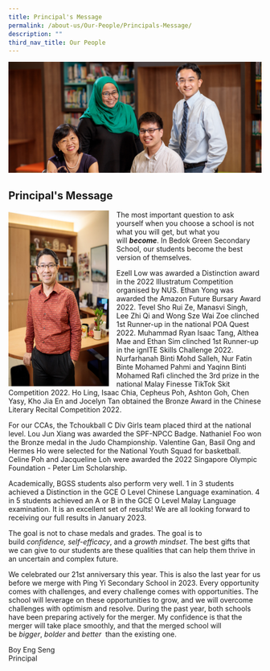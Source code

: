 ```yaml
---
title: Principal's Message
permalink: /about-us/Our-People/Principals-Message/
description: ""
third_nav_title: Our People
---
```

![](/images/Our-People.jpg)

Principal's Message
-------------------

<img src="/images/Principas-Message_-Mr-Boy-Eng-Seng.jpg" style="width:200px;height:350px;margin-right:15px;" align = "left">

The most important question to ask yourself when you choose a school is not what you will get, but what you will **_become_**. In Bedok Green Secondary School, our students become the best version of themselves.

Ezell Low was awarded a Distinction award in the 2022 Illustratum Competition organised by NUS. Ethan Yong was awarded the Amazon Future Bursary Award 2022. Tevel Sho Rui Ze, Manasvi Singh, Lee Zhi Qi and Wong Sze Wai Zoe clinched 1st Runner-up in the national POA Quest 2022. Muhammad Ryan Isaac Tang, Althea Mae and Ethan Sim clinched 1st Runner-up in the ignITE Skills Challenge 2022. Nurfarhanah Binti Mohd Salleh, Nur Fatin Binte Mohamed Pahmi and Yaqinn Binti Mohamed Rafi clinched the 3rd prize in the national Malay Finesse TikTok Skit Competition 2022. Ho Ling, Isaac Chia, Cepheus Poh, Ashton Goh, Chen Yasy, Kho Jia En and Jocelyn Tan obtained the Bronze Award in the Chinese Literary Recital Competition 2022.

For our CCAs, the Tchoukball C Div Girls team placed third at the national level. Lou Jun Xiang was awarded the SPF-NPCC Badge. Nathaniel Foo won the Bronze medal in the Judo Championship. Valentine Gan, Basil Ong and Hermes Ho were selected for the National Youth Squad for basketball. Celine Poh and Jacqueline Loh were awarded the 2022 Singapore Olympic Foundation - Peter Lim Scholarship.

Academically, BGSS students also perform very well. 1 in 3 students achieved a Distinction in the GCE O Level Chinese Language examination. 4 in 5 students achieved an A or B in the GCE O Level Malay Language examination. It is an excellent set of results! We are all looking forward to receiving our full results in January 2023.

The goal is not to chase medals and grades. The goal is to build <i>confidence, self-efficacy</i>, and a <i>growth mindset</i>. The best gifts that we can give to our students are these qualities that can help them thrive in an uncertain and complex future.

We celebrated our 21st anniversary this year. This is also the last year for us before we merge with Ping Yi Secondary School in 2023. Every opportunity comes with challenges, and every challenge comes with opportunities. The school will leverage on these opportunities to grow, and we will overcome challenges with optimism and resolve. During the past year, both schools have been preparing actively for the merger. My confidence is that the merger will take place smoothly, and that the merged school will be <i>bigger</i>, <i>bolder</i> and <i>better</i>  than the existing one.

Boy Eng Seng  
Principal
